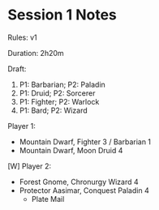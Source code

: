 # Session 1 Notes

Rules: v1

Duration: 2h20m

Draft:
1. P1: Barbarian; P2: Paladin
2. P1: Druid; P2: Sorcerer
3. P1: Fighter; P2: Warlock
4. P1: Bard; P2: Wizard

Player 1:
- Mountain Dwarf, Fighter 3 / Barbarian 1
- Mountain Dwarf, Moon Druid 4

[W] Player 2:
- Forest Gnome, Chronurgy Wizard 4
- Protector Aasimar, Conquest Paladin 4
  - Plate Mail
